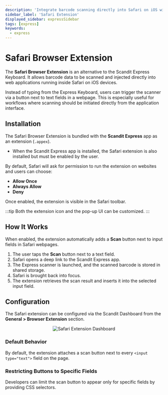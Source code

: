 ```yaml
---
description: 'Integrate barcode scanning directly into Safari on iOS with the Scandit Express extension.'
sidebar_label: 'Safari Extension'
displayed_sidebar: expressSidebar
tags: [express]
keywords:
  - express
---
```


# Safari Browser Extension

The **Safari Browser Extension** is an alternative to the Scandit Express Keyboard. It allows barcode data to be scanned and injected directly into web applications running inside Safari on iOS devices.

Instead of typing from the Express Keyboard, users can trigger the scanner via a button next to text fields in a webpage. This is especially useful for workflows where scanning should be initiated directly from the application interface.

## Installation

The Safari Browser Extension is bundled with the **Scandit Express** app as an extension (`.appex`).  

- When the Scandit Express app is installed, the Safari extension is also installed but must be enabled by the user.  

By default, Safari will ask for permission to run the extension on websites and users can choose:
- **Allow Once**
- **Always Allow**
- **Deny**

Once enabled, the extension is visible in the Safari toolbar.

:::tip
Both the extension icon and the pop-up UI can be customized.
:::

## How It Works

When enabled, the extension automatically adds a **Scan** button next to input fields in Safari webpages.

1. The user taps the **Scan** button next to a text field.  
2. Safari opens a deep link to the Scandit Express app.  
3. The Express scanner is launched, and the scanned barcode is stored in shared storage.  
4. Safari is brought back into focus.  
5. The extension retrieves the scan result and inserts it into the selected input field.  

## Configuration

The Safari extension can be configured via the Scandit Dashboard from the **General > Browser Extension** section.

<p align="center">
  <img src="/img/express/browser-extension.png" alt="Safari Extension Dashboard" style="max-width: 800px;">
</p>

### Default Behavior

By default, the extension attaches a scan button next to every `<input type="text">` field on the page.

### Restricting Buttons to Specific Fields

Developers can limit the scan button to appear only for specific fields by providing CSS selectors.
